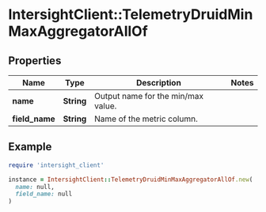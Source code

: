 # IntersightClient::TelemetryDruidMinMaxAggregatorAllOf

## Properties

| Name | Type | Description | Notes |
| ---- | ---- | ----------- | ----- |
| **name** | **String** | Output name for the min/max value. |  |
| **field_name** | **String** | Name of the metric column. |  |

## Example

```ruby
require 'intersight_client'

instance = IntersightClient::TelemetryDruidMinMaxAggregatorAllOf.new(
  name: null,
  field_name: null
)
```

